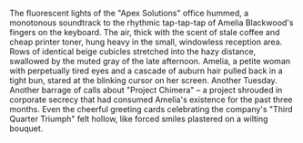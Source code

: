 The fluorescent lights of the "Apex Solutions" office hummed, a monotonous soundtrack to the rhythmic tap-tap-tap of Amelia Blackwood's fingers on the keyboard.  The air, thick with the scent of stale coffee and cheap printer toner, hung heavy in the small, windowless reception area.  Rows of identical beige cubicles stretched into the hazy distance, swallowed by the muted gray of the late afternoon.  Amelia, a petite woman with perpetually tired eyes and a cascade of auburn hair pulled back in a tight bun, stared at the blinking cursor on her screen.  Another Tuesday.  Another barrage of calls about "Project Chimera" – a project shrouded in corporate secrecy that had consumed Amelia's existence for the past three months.  Even the cheerful greeting cards celebrating the company's "Third Quarter Triumph" felt hollow, like forced smiles plastered on a wilting bouquet.
